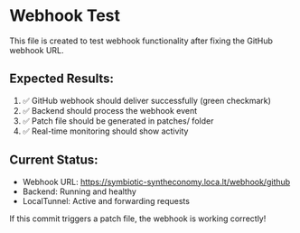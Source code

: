 # Webhook Test

This file is created to test webhook functionality after fixing the GitHub webhook URL.

## Expected Results:

1. ✅ GitHub webhook should deliver successfully (green checkmark)
2. ✅ Backend should process the webhook event
3. ✅ Patch file should be generated in patches/ folder
4. ✅ Real-time monitoring should show activity

## Current Status:

- Webhook URL: https://symbiotic-syntheconomy.loca.lt/webhook/github
- Backend: Running and healthy
- LocalTunnel: Active and forwarding requests

If this commit triggers a patch file, the webhook is working correctly!
